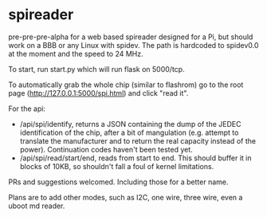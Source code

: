 # spireader
pre-pre-pre-alpha for a web based spireader designed for a Pi, but should work on a BBB or any Linux with spidev. The path is hardcoded to spidev0.0 at the moment and the speed to 24 MHz.

To start, run start.py which will run flask on 5000/tcp.

To automatically grab the whole chip (similar to flashrom) go to the root page (http://127.0.0.1:5000/spi.html) and click "read it".

For the api:
* /api/spi/identify, returns a JSON containing the dump of the JEDEC identification of the chip, after a bit of mangulation (e.g. attempt to translate the manufacturer and to return the real capacity instead of the power). Continuation codes haven't been tested yet.
* /api/spi/read/start/end, reads from start to end. This should buffer it in blocks of 10KB, so shouldn't fall a foul of kernel limitations.

PRs and suggestions welcomed. Including those for a better name.

Plans are to add other modes, such as I2C, one wire, three wire, even a uboot md reader.
